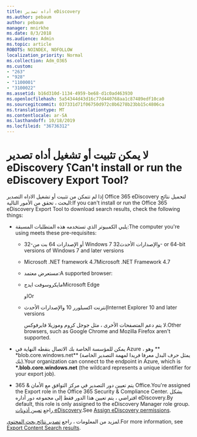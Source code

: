 ```yaml
---
title: أداه تصدير eDiscovery
ms.author: pebaum
author: pebaum
manager: mnirkhe
ms.date: 8/3/2018
ms.audience: Admin
ms.topic: article
ROBOTS: NOINDEX, NOFOLLOW
localization_priority: Normal
ms.collection: Adm_O365
ms.custom:
- "263"
- "928"
- "1100001"
- "3100022"
ms.assetid: b16d310d-1134-4959-be68-d1c0ad463930
ms.openlocfilehash: 5a54344d43d16c77d440768aa1c87489edf10ca0
ms.sourcegitcommit: 037331d71f06750d972c0b6278b23bb15c4806ca
ms.translationtype: MT
ms.contentlocale: ar-SA
ms.lasthandoff: 10/18/2019
ms.locfileid: "36736312"
---
```

# <a name="cant-install-or-run-the-ediscovery-export-tool"></a><span data-ttu-id="4b693-102">لا يمكن تثبيت أو تشغيل أداه تصدير eDiscovery ؟</span><span class="sxs-lookup"><span data-stu-id="4b693-102">Can't install or run the eDiscovery Export Tool?</span></span>

<span data-ttu-id="4b693-103">إذا لم تتمكن من تثبيت أو تشغيل الاداه التصدير Office 365 eDiscovery لتحميل نتائج البحث ، تحقق من الأمور التالية:</span><span class="sxs-lookup"><span data-stu-id="4b693-103">If you can't install or run the Office 365 eDiscovery Export Tool to download search results, check the following things:</span></span>
  
- <span data-ttu-id="4b693-104">يلبي الكمبيوتر الذي تستخدمه هذه المتطلبات المسبقة:</span><span class="sxs-lookup"><span data-stu-id="4b693-104">The computer you're using meets these pre-requisites:</span></span>

  - <span data-ttu-id="4b693-105">32-أو الإصدارات 64 بت من Windows 7 والإصدارات الأحدث</span><span class="sxs-lookup"><span data-stu-id="4b693-105">32- or 64-bit versions of Windows 7 and later versions</span></span>

  - <span data-ttu-id="4b693-106">Microsoft .NET framework 4.7</span><span class="sxs-lookup"><span data-stu-id="4b693-106">Microsoft .NET Framework 4.7</span></span>

  - <span data-ttu-id="4b693-107">مستعرض معتمد:</span><span class="sxs-lookup"><span data-stu-id="4b693-107">A supported browser:</span></span>

  - <span data-ttu-id="4b693-108">مايكروسوفت ايدج</span><span class="sxs-lookup"><span data-stu-id="4b693-108">Microsoft Edge</span></span>

    <span data-ttu-id="4b693-109">او</span><span class="sxs-lookup"><span data-stu-id="4b693-109">Or</span></span>

  - <span data-ttu-id="4b693-110">إنترنت اكسبلورر 10 والإصدارات الأحدث</span><span class="sxs-lookup"><span data-stu-id="4b693-110">Internet Explorer 10 and later versions</span></span>

    <span data-ttu-id="4b693-111">لا يتم دعم المتصفحات الأخرى ، مثل جوجل كروم وموزيلا فايرفوكس.</span><span class="sxs-lookup"><span data-stu-id="4b693-111">Other browsers, such as Google Chrome and Mozilla Firefox aren't supported.</span></span>

- <span data-ttu-id="4b693-112">يمكن للمؤسسة الخاصة بك الاتصال بنقطه النهاية في Azure ، وهو \*\* \*blob.core.windows.net\*\* (يمثل حرف البدل معرفا فريدا لمهمة التصدير الخاصة بك).</span><span class="sxs-lookup"><span data-stu-id="4b693-112">Your organization can connect to the endpoint in Azure, which is **\*.blob.core.windows.net** (the wildcard represents a unique identifier for your export job).</span></span>

- <span data-ttu-id="4b693-113">يتم تعيين دور التصدير في مركز التوافق مع الأمان &amp; 365 Office.</span><span class="sxs-lookup"><span data-stu-id="4b693-113">You're assigned the Export role in the Office 365 Security &amp; Compliance Center.</span></span> <span data-ttu-id="4b693-114">بشكل افتراضي ، يتم تعيين هذا الدور فقط إلى مجموعه دور أداره eDiscovery.</span><span class="sxs-lookup"><span data-stu-id="4b693-114">By default, this role is only assigned to the eDiscovery Manager role group.</span></span> <span data-ttu-id="4b693-115">راجع [تعيين أذونات eDiscovery](https://docs.microsoft.com/office365/securitycompliance/assign-ediscovery-permissions).</span><span class="sxs-lookup"><span data-stu-id="4b693-115">See [Assign eDiscovery permissions](https://docs.microsoft.com/office365/securitycompliance/assign-ediscovery-permissions).</span></span>

<span data-ttu-id="4b693-116">لمزيد من المعلومات ، راجع [تصدير نتائج بحث المحتوي](https://docs.microsoft.com/office365/securitycompliance/export-search-results).</span><span class="sxs-lookup"><span data-stu-id="4b693-116">For more information, see [Export Content Search results](https://docs.microsoft.com/office365/securitycompliance/export-search-results).</span></span>
  